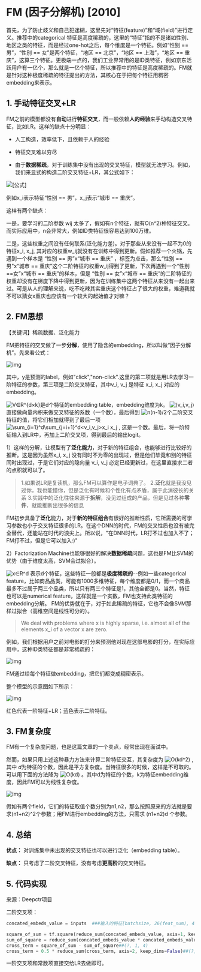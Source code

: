 # FM (因子分解机) [2010]

首先，为了防止歧义和自己犯迷糊，这里先对“特征(feature)”和“域(field)”进行定义。推荐中的categorical 特征是高度稀疏的，这里的“特征”指的不是诸如性别、地区之类的特征，而是经过one-hot之后，每个维度是一个特征。例如“性别 == 男”，“性别 == 女”是两个特征，“地区 == 北京”，“地区 == 上海”，“地区 == 重庆”，这算三个特征。更极端一点的，我们工业界常用的是ID类特征，例如京东活跃用户有一亿个，那么就是一亿个特征，所以推荐中的特征是高度稀疏的。FM就是针对这种极度稀疏的特征提出的方法，其核心在于把每个特征用稠密embedding来表示。

## 1. 手动特征交叉+LR

FM之前的模型都没有**自动**进行**特征交叉**，而一般依赖**人的经验**来手动构造交叉特征，比如LR。这样的缺点十分明显：

- 人工构造，效率低下，且依赖于人的经验

- 特征交叉难以穷尽

- 由于**数据稀疏**，对于训练集中没有出现的交叉特征，模型就无法学习。例如，我们来显式的构造二阶交叉特征+LR，其公式如下：

![[公式]](https://www.zhihu.com/equation?tex=w_0%2B%5Csum_%7Bi%3D1%7D%5Enw_ix_i%2B%5Csum_%7Bi%3D1%7D%5En%5Csum_%7Bj%3Di%2B1%7D%5Enw_%7Bij%7Dx_ix_j)

例如x_i表示特征“性别 == 男”，x_j表示“城市 == 重庆”。

这样有两个缺点：

一是，要学习的二阶参数 wij 太多了，假如有n个特征，就有O(n^2)种特征交叉。而实际应用中，n会非常大，例如ID类特征很容易达到100万维。

二是，这些权重之间没有任何联系(泛化能力差)。对于那些从来没有一起不为0的特征x_i, x_j, 其对应的权重w_ij就没有在训练中得到更新。假如推荐一个火锅，先遇到一个样本是 “性别 == 男”x“城市 == 重庆” ，标签为点击，那么“性别 == 男"x“城市 == 重庆”这个二阶特征的权重w_ij得到了更新，下次再遇到一个“性别==女”x“城市 == 重庆”的样本，但是 “性别 == 女”x“城市 == 重庆”的二阶特征的权重却没有在梯度下降中得到更新，因为在训练集中这两个特征从来没有一起出来过。可是从人的理解来说，吃不吃辣其实重庆这个特征占了很大的权重，难道我就不可以猜女x重庆也应该有一个较大的起始值才对嘛？



## 2. FM思想

【关键词】稀疏数据、泛化能力

FM把特征的交叉做了一步**分解**，使用了隐含的embedding，所以叫做“因子分解机”。先来看公式：

![img](https://pic1.zhimg.com/v2-e71480993d3845d1392415a5fb0a6978_b.png)

其中，y是预测的label，例如"click","non-click".这里的第二项就是用LR去学习一阶特征的参数，第三项是二阶交叉特征，其中v_i, v_j 是特征 x_i, x_j 对应的embedding。

 ![V∈R^{d×k}](https://www.zhihu.com/equation?tex=V%E2%88%88R%5E%7Bd%C3%97k%7D)是d个特征的embedding table，embedding维度为k。 ![⟨v_i,v_j⟩](https://www.zhihu.com/equation?tex=%E2%9F%A8v_i%2Cv_j%E2%9F%A9)直接做向量内积来做交叉特征的系数（一个数），最后得到 ![n(n-1)/2](https://www.zhihu.com/equation?tex=n(n-1)%2F2)个二阶交叉特征的值，将它们相加就得到了最后一项 ![\sum_{i=1}^d\sum_{j=i+1}^d<v_i,v_j>x_i x_j](https://www.zhihu.com/equation?tex=%5Csum_%7Bi%3D1%7D%5Ed%5Csum_%7Bj%3Di%2B1%7D%5Ed%3Cv_i%2Cv_j%3Ex_i%20x_j)  , 这是一个数。最后，将一阶特征输入到LR中，再加上二阶交叉项，得到最后的输出logit。

1）这样的分解，让模型有了**泛化能力**，对于新的特征组合，也能够进行比较好的推断。这是因为虽然x_i, x_j 没有同时不为零的出现过，但是他们毕竟和别的特征同时出现过，于是它们对应的隐向量 v_i, v_j 必定已经更新过，在这里直接求二者的点积就可以了。

> 1.如果说LR是复读机，那么FM可以算作是电子词典了。
> 2.**泛化**就是我没见过你，我也能懂你，但是泛化有时候和个性化有点矛盾，属于此消彼长的关系
> 3.实践中的泛化往往来源于**拆解**，没见过组成的产品，但是见过各种**零件**，就能推断出很多的信息

FM初步具备了**泛化**能力，对于**新的特征组合**有很好的推断性质，它所需要的可学习参数也小于交叉特征很多的LR。在这个DNN的时代，FM的交叉性质也没有被完全替代，还能站在时代的浪尖上。所以说，"在DNN时代，LR打不过也加入不了；FM打不过，但是它可以加入:)"



2）Factorization Machine也能够很好的解决**数据稀疏**问题，这也是FM比SVM的优势（由于维度太高，SVM会过拟合）。

![x∈R^d](https://www.zhihu.com/equation?tex=x%E2%88%88R%5Ed) 表示d个特征，这些特征一般都是**极度稀疏的**--例如一些categorical feature，比如商品品类，可能有1000多维特征，每个维度都是0/1，而一个商品最多不过属于两三个品类，所以只有两三个特征是1，其他全都是0。当然，特征也可以是numerical feature，这样就是一个实数，FM也支持此类特征的embedding分解。 FM的优势就在于，对于如此稀疏的特征，它也不会像SVM那样过拟合（高维空间是线性可分的）。

> We deal with problems where x is highly sparse, i.e. almost all of the elements x_i of a vector x are zero.

例如，我们根据用户之前对电影的打分来预测他对现在这部电影的打分，在实际应用中，这种ID类特征都是非常稀疏的：

![img](https://pic3.zhimg.com/80/v2-fad49bf774b2553b12d60bfff87f6467_1440w.png)

FM通过给每个特征做embedding，把它们都变成稠密表示。





整个模型的示意图如下所示：

![img](https://pic3.zhimg.com/v2-fdcd14d4434853b4f96adf9996fe52da_b.png)

红色代表一阶特征+LR；蓝色表示二阶特征。



## 3. FM复杂度

FM有一个复杂度问题，也是这篇文章的一个卖点，经常出现在面试中。

然而，如果只用上述这种暴力方法来计算二阶特征交互，其复杂度为 ![O(kd^2)](https://www.zhihu.com/equation?tex=O(kd%5E2)) ,其中 $d$为特征的个数，因此是平方复杂度。当特征很多的时候，这样是不可取的。可以用下面的方法降为 ![O(kd)](https://www.zhihu.com/equation?tex=O(kd)) 。其中d为特征的个数，k为特征embedding维度，因此FM可以为线性复杂度。

![img](https://pic3.zhimg.com/v2-78a8e0068d010da00aff0d594c762c82_b.png)



假如有两个field，它们的特征取值个数分别为n1,n2，那么按照原来的方法就是要求(n1+n2)^2个参数；用FM进行embedding的方法，只需求 (n1+n2)d 个参数。



## 4. 总结

**优点：** 对训练集中未出现的交叉特征也可以进行泛化（embedding table）。

**缺点：** 只考虑了二阶交叉特征，没有考虑**更高阶**的交叉特征。



## 5. 代码实现

来源：Deepctr项目

二阶交叉项：

```python
concated_embeds_value = inputs  ###输入的特征[batchsize, 26(feat_num), 4(embed_size)]

square_of_sum = tf.square(reduce_sum(concated_embeds_value, axis=1, keep_dims=True))#(?, 1, 4)
sum_of_square = reduce_sum(concated_embeds_value * concated_embeds_value, axis=1, keep_dims=True)##(?, 1, 4)
cross_term = square_of_sum - sum_of_square##(?, 1, 4)
cross_term = 0.5 * reduce_sum(cross_term, axis=2, keep_dims=False)##(?, 1)
```

一阶交叉项和常数项直接交给LR去做即可。

